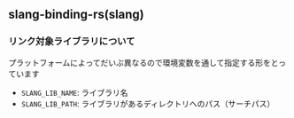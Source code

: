 ## slang-binding-rs(slang)

### リンク対象ライブラリについて

プラットフォームによってだいぶ異なるので環境変数を通して指定する形をとっています

* `SLANG_LIB_NAME`: ライブラリ名
* `SLANG_LIB_PATH`: ライブラリがあるディレクトリへのパス（サーチパス）
